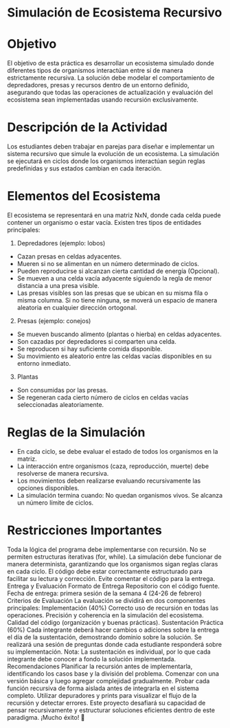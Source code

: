 # Simulación de Ecosistema Recursivo

# Objetivo
El objetivo de esta práctica es desarrollar un ecosistema simulado donde diferentes tipos de organismos interactúan entre sí de manera estrictamente recursiva. La solución debe modelar el comportamiento de depredadores, presas y recursos dentro de un entorno definido, asegurando que todas las operaciones de actualización y evaluación del ecosistema sean implementadas usando recursión exclusivamente.

# Descripción de la Actividad
Los estudiantes deben trabajar en parejas para diseñar e implementar un sistema recursivo que simule la evolución de un ecosistema. La simulación se ejecutará en ciclos donde los organismos interactúan según reglas predefinidas y sus estados cambian en cada iteración.

# Elementos del Ecosistema
El ecosistema se representará en una matriz NxN, donde cada celda puede contener un organismo o estar vacía. Existen tres tipos de entidades principales:

1. Depredadores (ejemplo: lobos)
- Cazan presas en celdas adyacentes.
- Mueren si no se alimentan en un número determinado de ciclos.
- Pueden reproducirse si alcanzan cierta cantidad de energía (Opcional).
- Se mueven a una celda vacía adyacente siguiendo la regla de menor distancia a una presa visible.
- Las presas visibles son las presas que se ubican en su misma fila o misma columna. Si no tiene ninguna, se moverá un espacio de manera aleatoria en cualquier dirección ortogonal.

2. Presas (ejemplo: conejos)
- Se mueven buscando alimento (plantas o hierba) en celdas adyacentes.
- Son cazadas por depredadores si comparten una celda.
- Se reproducen si hay suficiente comida disponible.
- Su movimiento es aleatorio entre las celdas vacías disponibles en su entorno inmediato.
  
3. Plantas 
- Son consumidas por las presas.
- Se regeneran cada cierto número de ciclos en celdas vacías seleccionadas aleatoriamente.
  
# Reglas de la Simulación
- En cada ciclo, se debe evaluar el estado de todos los organismos en la matriz.
- La interacción entre organismos (caza, reproducción, muerte) debe resolverse de manera recursiva.
- Los movimientos deben realizarse evaluando recursivamente las opciones disponibles.
- La simulación termina cuando:
   No quedan organismos vivos.
    Se alcanza un número límite de ciclos.
  
# Restricciones Importantes
Toda la lógica del programa debe implementarse con recursión. No se permiten estructuras iterativas (for, while).
La simulación debe funcionar de manera determinista, garantizando que los organismos sigan reglas claras en cada ciclo.
El código debe estar correctamente estructurado para facilitar su lectura y corrección.
Evite comentar el código para la entrega. 
Entrega y Evaluación
Formato de Entrega
Repositorio con el código fuente.
Fecha de entrega: primera sesión de la semana 4 (24-26 de febrero)
Criterios de Evaluación
La evaluación se dividirá en dos componentes principales:
Implementación (40%)
Correcto uso de recursión en todas las operaciones.
Precisión y coherencia en la simulación del ecosistema.
Calidad del código (organización y buenas prácticas).
Sustentación Práctica (60%)
Cada integrante deberá hacer cambios o adiciones sobre la entrega el día de la sustentación, demostrando dominio sobre la solución.
Se realizará una sesión de preguntas donde cada estudiante responderá sobre su implementación.
Nota: La sustentación es individual, por lo que cada integrante debe conocer a fondo la solución implementada.
Recomendaciones
Planificar la recursión antes de implementarla, identificando los casos base y la división del problema.
Comenzar con una versión básica y luego agregar complejidad gradualmente.
Probar cada función recursiva de forma aislada antes de integrarla en el sistema completo.
Utilizar depuradores y prints para visualizar el flujo de la recursión y detectar errores.
Este proyecto desafiará su capacidad de pensar recursivamente y estructurar soluciones eficientes dentro de este paradigma. ¡Mucho éxito! 🚀

